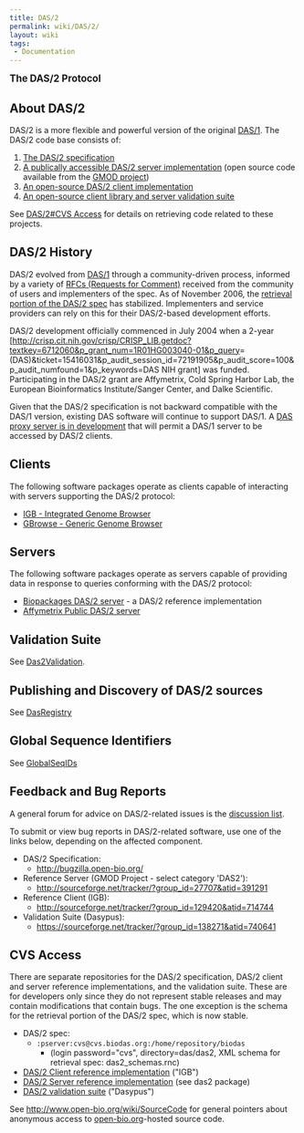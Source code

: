 ```yaml
---
title: DAS/2
permalink: wiki/DAS/2/
layout: wiki
tags:
 - Documentation
---
```


<big>**The DAS/2 Protocol**</big>

About DAS/2
-----------

DAS/2 is a more flexible and powerful version of the original
[DAS/1](/wiki/DAS/1 "wikilink"). The DAS/2 code base consists of:

1.  [The DAS/2
    specification](http://biodas.org/documents/das2/das2_protocol.html)
2.  [A publically accessible DAS/2 server
    implementation](http://das.biopackages.net/das/genome) (open source
    code available from the [GMOD project](http://www.gmod.org/))
3.  [An open-source DAS/2 client
    implementation](http://genoviz.sourceforge.net)
4.  [An open-source client library and server validation
    suite](http://sourceforge.net/projects/dasypus)

See [DAS/2\#CVS Access](/wiki/DAS/2#CVS_Access "wikilink") for details on
retrieving code related to these projects.

DAS/2 History
-------------

DAS/2 evolved from [DAS/1](/wiki/DAS/1 "wikilink") through a community-driven
process, informed by a variety of [RFCs (Requests for
Comment)](http://biodas.org/RFCs/index.html) received from the community
of users and implementers of the spec. As of November 2006, the
[retrieval portion of the DAS/2
spec](http://biodas.org/documents/das2/das2_get.html) has stabilized.
Implementers and service providers can rely on this for their
DAS/2-based development efforts.

DAS/2 development officially commenced in July 2004 when a 2-year
\[<http://crisp.cit.nih.gov/crisp/CRISP_LIB.getdoc?textkey=6712060&p_grant_num=1R01HG003040-01&p_query>=(DAS)&ticket=15416031&p\_audit\_session\_id=72191905&p\_audit\_score=100&p\_audit\_numfound=1&p\_keywords=DAS
NIH grant\] was funded. Participating in the DAS/2 grant are Affymetrix,
Cold Spring Harbor Lab, the European Bioinformatics Institute/Sanger
Center, and Dalke Scientific.

Given that the DAS/2 specification is not backward compatible with the
DAS/1 version, existing DAS software will continue to support DAS/1. A
[DAS proxy server is in
development](http://lists.open-bio.org/pipermail/das2/2006-October/000867.html)
that will permit a DAS/1 server to be accessed by DAS/2 clients.

Clients
-------

The following software packages operate as clients capable of
interacting with servers supporting the DAS/2 protocol:

-   [IGB - Integrated Genome Browser](http://genoviz.sourceforge.net)
-   [GBrowse - Generic Genome Browser](http://www.gmod.org/ggb/)

Servers
-------

The following software packages operate as servers capable of providing
data in response to queries conforming with the DAS/2 protocol:

-   [Biopackages DAS/2 server](http://das.biopackages.net/das/genome) -
    a DAS/2 reference implementation
-   [Affymetrix Public DAS/2
    server](http://netaffxdas.affymetrix.com/das2)

Validation Suite
----------------

See [Das2Validation](/wiki/Das2Validation "wikilink").

Publishing and Discovery of DAS/2 sources
-----------------------------------------

See [DasRegistry](/wiki/DasRegistry "wikilink")

Global Sequence Identifiers
---------------------------

See [GlobalSeqIDs](/wiki/GlobalSeqIDs "wikilink")

Feedback and Bug Reports
------------------------

A general forum for advice on DAS/2-related issues is the [discussion
list](http://biodas.org/mailman/listinfo/das2).

To submit or view bug reports in DAS/2-related software, use one of the
links below, depending on the affected component.

-   DAS/2 Specification:
    -   <http://bugzilla.open-bio.org/>
-   Reference Server (GMOD Project - select category 'DAS2'):
    -   <http://sourceforge.net/tracker/?group_id=27707&atid=391291>
-   Reference Client (IGB):
    -   <http://sourceforge.net/tracker/?group_id=129420&atid=714744>
-   Validation Suite (Dasypus):
    -   <https://sourceforge.net/tracker/?group_id=138271&atid=740641>

CVS Access
----------

There are separate repositories for the DAS/2 specification, DAS/2
client and server reference implementations, and the validation suite.
These are for developers only since they do not represent stable
releases and may contain modifications that contain bugs. The one
exception is the schema for the retrieval portion of the DAS/2 spec,
which is now stable.

-   DAS/2 spec:
    -   `:pserver:cvs@cvs.biodas.org:/home/repository/biodas`
        -   (login password="cvs", directory=das/das2, XML schema for
            retrieval spec: das2\_schemas.rnc)
-   [DAS/2 Client reference
    implementation](http://genoviz.sourceforge.net) ("IGB")
-   [DAS/2 Server reference implementation](http://gmod.org) (see
    das2 package)
-   [DAS/2 validation
    suite](http://sourceforge.net/projects/dasypus/) ("Dasypus")

See <http://www.open-bio.org/wiki/SourceCode> for general pointers about
anonymous access to [open-bio.org](http://open-bio.org)-hosted source
code.
